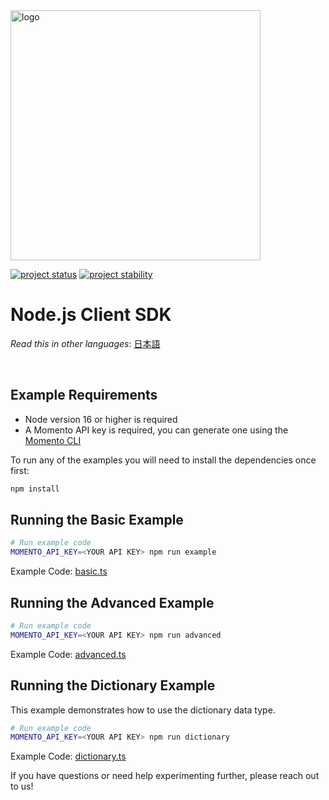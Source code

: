 <head>
  <meta name="Momento Web Client Library Documentation" content="JavaScript web client software development kit for Momento Cache">
</head>
<img src="https://docs.momentohq.com/img/logo.svg" alt="logo" width="400"/>

[![project status](https://momentohq.github.io/standards-and-practices/badges/project-status-official.svg)](https://github.com/momentohq/standards-and-practices/blob/main/docs/momento-on-github.md)
[![project stability](https://momentohq.github.io/standards-and-practices/badges/project-stability-stable.svg)](https://github.com/momentohq/standards-and-practices/blob/main/docs/momento-on-github.md)

# Node.js Client SDK

_Read this in other languages_: [日本語](README.ja.md)

<br>

## Example Requirements

- Node version 16 or higher is required
- A Momento API key is required, you can generate one using the [Momento CLI](https://github.com/momentohq/momento-cli)

To run any of the examples you will need to install the dependencies once first:

```bash
npm install
```

## Running the Basic Example

```bash
# Run example code
MOMENTO_API_KEY=<YOUR API KEY> npm run example
```

Example Code: [basic.ts](basic.ts)

## Running the Advanced Example

```bash
# Run example code
MOMENTO_API_KEY=<YOUR API KEY> npm run advanced
```

Example Code: [advanced.ts](advanced.ts)

## Running the Dictionary Example

This example demonstrates how to use the dictionary data type.

```bash
# Run example code
MOMENTO_API_KEY=<YOUR API KEY> npm run dictionary
```

Example Code: [dictionary.ts](dictionary.ts)

If you have questions or need help experimenting further, please reach out to us!



